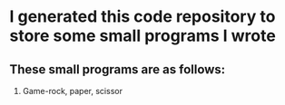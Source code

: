 # I generated this code repository to store some small programs I wrote

## These small programs are as follows: 

1. Game-rock, paper, scissor
